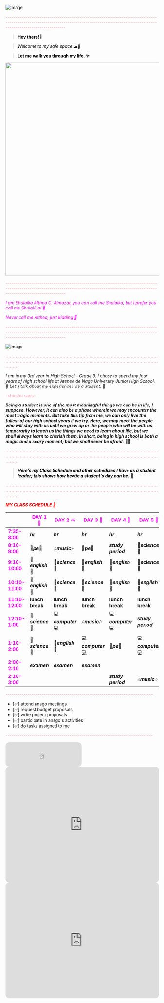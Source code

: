 ![image](https://i.pinimg.com/originals/b5/d5/78/b5d57815b449355dac7978970267632b.jpg)

**<span style="color: pink">--------------------------------------------------------------------------------------------------------------------------------------------------------------------------------------</span>**

><span style="color: black">**Hey there!👋**</span>

><span style="color: black">*Welcome to my safe space ☁🍃*</span>

><span style="color: black">**Let me walk you through my life. ✨**</span>
  

<img src="https://scontent.fwnp1-1.fna.fbcdn.net/v/t1.15752-9/311919299_463087552599637_1673785629296877521_n.jpg?_nc_cat=100&ccb=1-7&_nc_sid=ae9488&_nc_eui2=AeHEcXyCQk4Axz3H367qj0J-DWpcadHqBPUNalxp0eoE9ZrPDtKIHCeIt1i59VNdOaJBMmgKfBcrEvF9ZuVDET-T&_nc_ohc=XrYXI3DSRgIAX9Wl8sE&_nc_ht=scontent.fwnp1-1.fna&oh=03_AdSW4vnNTV5LBRwB0T0KytiSZp4OPmkHhfN1O5Ei_tz59g&oe=63A56625" data-canonical-src="![image](![image](https://user-images.githubusercontent.com/118333524/203514584-662ea5d2-f236-4a68-8e52-89a5266bcf70.png)
" width="700" />


**<span style="color: pink">--------------------------------------------------------------------------------------------------------------------------------------------------------------------------------------</span>**

<span style="color: magenta">*I am Shulaika Althea C. Almazar, you can call me Shulaika, but I prefer you call me Shulai/Lai 💐*</span>

<span style="color: magenta">*Never call me Althea, just kidding 🤭*</span>
  
**<span style="color: pink">--------------------------------------------------------------------------------------------------------------------------------------------------------------------------------------</span>**

![image](https://user-images.githubusercontent.com/118333524/203512451-43342f1c-83c8-4661-8b9c-9a19da0b0b4b.png)

**<span style="color: pink">...............................................................................................................................................................................................................................</span>**

*I am in my 3rd year in High School - Grade 9. I chose to spend my four years of high school life at Ateneo de Naga University Junior High School. 🏫 Let's talk about my experiences as a student.* 👧

**<span style="color: pink">-shushu says-</span>**

***Being a student is one of the most meaningful things we can be in life, I suppose. However, it can also be a phase wherein we may encounter the most tragic moments. But take this tip from me, we can only live the fullest of our high school years if we try. Here, we may meet the people who will stay with us until we grow up or the people who will be with us temporarily to teach us the things we need to learn about life, but we shall always learn to cherish them. In short, being in high school is both a magic and a scary moment; but we shall never be afraid.*** 📖✨

**<span style="color: pink">...............................................................................................................................................................................................................................</span>**


><span style="color: black">***Here's my Class Schedule and other schedules I have as a student leader; this shows how hectic a student's day can be.*** 🥱</span>

**<span style="color: pink">...............................................................................................................................................................................................................................</span>**

<span style="color:red">***MY CLASS SCHEDULE 📅***</span>

|         |<span style="color:magenta">**DAY 1 🌷**</span>| <span style="color:magenta">**DAY 2 ☀️**</span>| <span style="color:magenta">**DAY 3 🌼**</span> | <span style="color:magenta">**DAY 4 🌈**</span>|<span style="color:magenta">**DAY 5 👑**</span>| 
|---------|-----|------|------|------|------|
|<span style="color:magenta">**7:35-8:00**</span>|***hr***|***hr***|***hr***|***hr***|***hr***|
|<span style="color:magenta">**8:10-9:00**</span>|  🏃‍***pe***🏃‍|🎶***music***🎶|🏃‍***pe***🏃‍|***study period***|🔬***science***🔬|
|<span style="color:magenta">**9:10-10:00**</span>|📖***english***📖|🔬***science***🔬|📖***english***📖|📖***english***📖|🔬***science***🔬|
|<span style="color:magenta">**10:10-11:00**</span>|📖***english***📖|🔬***science***🔬|🔬***science***🔬|📖***english***📖|📖***english***📖|
|<span style="color:magenta">**11:10-12:00**</span>|**lunch break**|**lunch break**|**lunch break**|**lunch break**|**lunch break**|
|<span style="color:magenta">**12:10-1:00**</span>|🔬***science***🔬|💻***computer***💻|🎶***music***🎶|💻***computer***💻|***study period***|
|<span style="color:magenta">**1:10-2:00**</span>|🔬***science***🔬|📖***english***📖|💻***computer***💻|🏃‍***pe***🏃‍|💻***computer***💻|
|<span style="color:magenta">**2:00-2:10**</span>|***examen***|***examen***|***examen***| |   |
|<span style="color:magenta">**2:10-3:00**</span>||||***study period***|🎶***music***🎶|

**<span style="color: pink">--------------------------------------------------------------------------</span>**

- [✅] attend ansgo meetings
- [✅] request budget proposals
- [✅] write project proposals
- [✅] participate in ansgo's activities
- [✅] do tasks assigned to me

**<span style="color: pink">--------------------------------------------------------------------------</span>**



<iframe style="border-radius:12px" src="https://open.spotify.com/embed/playlist/6oMW3QAs99PBpVfrapWXrZ?utm_source=generator" width="250" height="80" frameBorder="0" allowfullscreen="" allow="autoplay; clipboard-write; encrypted-media; fullscreen; picture-in-picture" loading="lazy"></iframe>


<iframe style="border-radius:12px" src="https://open.spotify.com/embed/artist/06HL4z0CvFAxyc27GXpf02?utm_source=generator" width="100%" height="380" frameBorder="0" allowfullscreen="" allow="autoplay; clipboard-write; encrypted-media; fullscreen; picture-in-picture" loading="lazy"></iframe>

<iframe style="border-radius:12px" src="https://open.spotify.com/embed/artist/6HvZYsbFfjnjFrWF950C9d?utm_source=generator" width="100%" height="380" frameBorder="0" allowfullscreen="" allow="autoplay; clipboard-write; encrypted-media; fullscreen; picture-in-picture" loading="lazy"></iframe>
